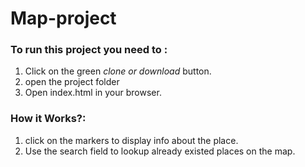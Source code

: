 # Map-project


### To run this project you need to :
1. Click on the green *clone or download* button.
2. open the project folder
3. Open index.html in your browser.


### How it Works?:
1. click on the markers to display info about the place.
2. Use the search field to lookup already existed places on the map.
